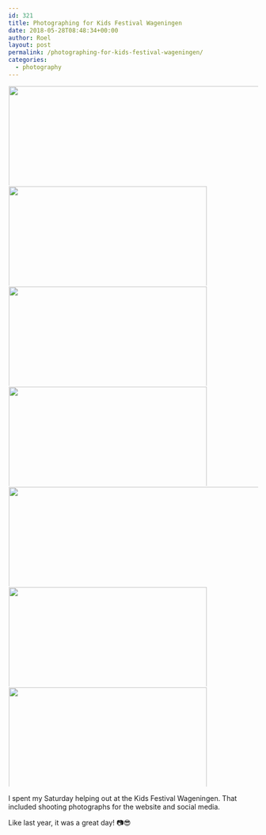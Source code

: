```yaml
---
id: 321
title: Photographing for Kids Festival Wageningen
date: 2018-05-28T08:48:34+00:00
author: Roel
layout: post
permalink: /photographing-for-kids-festival-wageningen/
categories:
  - photography
---
```


<a href="http://roel.micro.blog/uploads/2018/059087af2a.jpg"><img src="http://roel.micro.blog/uploads/2018/059087af2a.jpg" width="400" height="600" style="display: inline-block; max-height: 200px; width: auto; padding: 1px;" class="sunlit_image" /></a><a href="http://roel.micro.blog/uploads/2018/24b9e09da5.jpg"><img src="http://roel.micro.blog/uploads/2018/24b9e09da5.jpg" width="600" height="400" style="display: inline-block; max-height: 200px; width: auto; padding: 1px;" class="sunlit_image" /></a><a href="http://roel.micro.blog/uploads/2018/221bb63523.jpg"><img src="http://roel.micro.blog/uploads/2018/221bb63523.jpg" width="600" height="400" style="display: inline-block; max-height: 200px; width: auto; padding: 1px;" class="sunlit_image" /></a><a href="http://roel.micro.blog/uploads/2018/2ec84ae0bb.jpg"><img src="http://roel.micro.blog/uploads/2018/2ec84ae0bb.jpg" width="600" height="400" style="display: inline-block; max-height: 200px; width: auto; padding: 1px;" class="sunlit_image" /></a><a href="http://roel.micro.blog/uploads/2018/05a20d4fb3.jpg"><img src="http://roel.micro.blog/uploads/2018/05a20d4fb3.jpg" width="400" height="600" style="display: inline-block; max-height: 200px; width: auto; padding: 1px;" class="sunlit_image" /></a><a href="http://roel.micro.blog/uploads/2018/c29776393d.jpg"><img src="http://roel.micro.blog/uploads/2018/c29776393d.jpg" width="600" height="400" style="display: inline-block; max-height: 200px; width: auto; padding: 1px;" class="sunlit_image" /></a><a href="http://roel.micro.blog/uploads/2018/0b85cf2e3c.jpg"><img src="http://roel.micro.blog/uploads/2018/0b85cf2e3c.jpg" width="600" height="400" style="display: inline-block; max-height: 200px; width: auto; padding: 1px;" class="sunlit_image" /></a>

<p>I spent my Saturday helping out at the Kids Festival Wageningen. That included shooting photographs for the website and social media. </p><p>Like last year, it was a great day! 📷😎</p>

